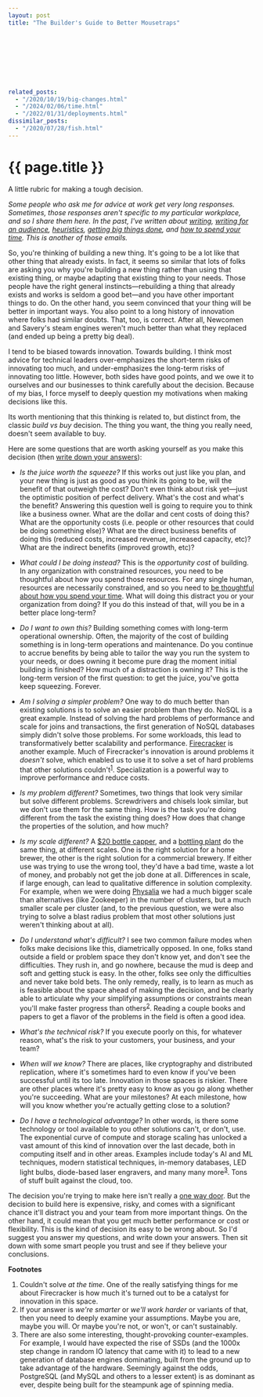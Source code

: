 ```yaml
---
layout: post
title: "The Builder's Guide to Better Mousetraps"









related_posts:
  - "/2020/10/19/big-changes.html"
  - "/2024/02/06/time.html"
  - "/2022/01/31/deployments.html"
dissimilar_posts:
  - "/2020/07/28/fish.html"
---
```

{{ page.title }}
================

<p class="meta">A little rubric for making a tough decision.</p>

*Some people who ask me for advice at work get very long responses. Sometimes, those responses aren't specific to my particular workplace, and so I share them here. In the past, I've written about [writing](https://brooker.co.za/blog/2022/11/08/writing.html), [writing for an audience](https://brooker.co.za/blog/2023/09/21/audience.html), [heuristics](https://brooker.co.za/blog/2022/12/15/thumb.html), [getting big things done](https://brooker.co.za/blog/2020/10/19/big-changes.html), and [how to spend your time](https://brooker.co.za/blog/2024/02/06/time.html). This is another of those emails.*

So, you're thinking of building a new thing. It's going to be a lot like that other thing that already exists. In fact, it seems so similar that lots of folks are asking you why you're building a new thing rather than using that existing thing, or maybe adapting that existing thing to your needs. Those people have the right general instincts&mdash;rebuilding a thing that already exists and works is seldom a good bet&mdash;and you have other important things to do. On the other hand, you seem convinced that your thing will be better in important ways. You also point to a long history of innovation where folks had similar doubts. That, too, is correct. After all, Newcomen and Savery's steam engines weren't much better than what they replaced (and ended up being a pretty big deal).

I tend to be biased towards innovation. Towards building. I think most advice for technical leaders over-emphasizes the short-term risks of innovating too much, and under-emphasizes the long-term risks of innovating too little. However, both sides have good points, and we owe it to ourselves and our businesses to think carefully about the decision. Because of my bias, I force myself to deeply question my motivations when making decisions like this.

Its worth mentioning that this thinking is related to, but distinct from, the classic *build vs buy* decision. The thing you want, the thing you really need, doesn't seem available to buy.

Here are some questions that are worth asking yourself as you make this decision (then [write down your answers](https://brooker.co.za/blog/2022/11/08/writing.html)):

* *Is the juice worth the squeeze?* If this works out just like you plan, and your new thing is just as good as you think its going to be, will the benefit of that outweigh the cost? Don't even think about risk yet&mdash;just the optimistic position of perfect delivery. What's the cost and what's the benefit? Answering this question well is going to require you to think like a business owner. What are the dollar and cent costs of doing this? What are the opportunity costs (i.e. people or other resources that could be doing something else)? What are the direct business benefits of doing this (reduced costs, increased revenue, increased capacity, etc)? What are the indirect benefits (improved growth, etc)?

* *What could I be doing instead?* This is the *opportunity cost* of building. In any organization with constrained resources, you need to be thoughtful about how you spend those resources. For any single human, resources are necessarily constrained, and so you need to [be thoughtful about how you spend your time](https://brooker.co.za/blog/2024/02/06/time.html). What will doing this distract you or your organization from doing? If you do this instead of that, will you be in a better place long-term?

* *Do I want to own this?* Building something comes with long-term operational ownership. Often, the majority of the cost of building something is in long-term operations and maintenance. Do you continue to accrue benefits by being able to tailor the way you run the system to your needs, or does owning it become pure drag the moment initial building is finished? How much of a distraction is owning it? This is the long-term version of the first question: to get the juice, you've gotta keep squeezing. Forever.

* *Am I solving a simpler problem?* One way to do much better than existing solutions is to solve an easier problem than they do. NoSQL is a great example. Instead of solving the hard problems of performance and scale for joins and transactions, the first generation of NoSQL databases simply didn't solve those problems. For some workloads, this lead to transformatively better scalability and performance. [Firecracker](https://www.usenix.org/conference/nsdi20/presentation/agache) is another example. Much of Firecracker's innovation is around problems it *doesn't* solve, which enabled us to use it to solve a set of hard problems that other solutions couldn't<sup>[1](#foot1)</sup>. Specialization is a powerful way to improve performance and reduce costs.

* *Is my problem different?* Sometimes, two things that look very similar but solve different problems. Screwdrivers and chisels look similar, but we don't use them for the same thing. How is the task you're doing different from the task the existing thing does? How does that change the properties of the solution, and how much?

* *Is my scale different?* A [$20 bottle capper](https://www.amazon.com/FastRack-Absorbing-Standard-Homebrew-Bottles/dp/B001D6KGTK/), and a [bottling plant](https://www.comacgroup.com/bottling-plants/) do the same thing, at different scales. One is the right solution for a home brewer, the other is the right solution for a commercial brewery. If either use was trying to use the wrong tool, they'd have a bad time, waste a lot of money, and probably not get the job done at all. Differences in scale, if large enough, can lead to qualitative difference in solution complexity. For example, when we were doing [Physalia](https://www.usenix.org/conference/nsdi20/presentation/brooker) we had a much bigger scale than alternatives (like Zookeeper) in the number of clusters, but a much smaller scale per cluster (and, to the previous question, we were also trying to solve a blast radius problem that most other solutions just weren't thinking about at all).

* *Do I understand what's difficult?* I see two common failure modes when folks make decisions like this, diametrically opposed. In one, folks stand outside a field or problem space they don't know yet, and don't see the difficulties. They rush in, and go nowhere, because the mud is deep and soft and getting stuck is easy. In the other, folks see only the difficulties and never take bold bets. The only remedy, really, is to learn as much as is feasible about the space ahead of making the decision, and be clearly able to articulate why your simplifying assumptions or constraints mean you'll make faster progress than others<sup>[2](#foot2)</sup>. Reading a couple books and papers to get a flavor of the problems in the field is often a good idea.

* *What's the technical risk?* If you execute poorly on this, for whatever reason, what's the risk to your customers, your business, and your team? 

* *When will we know?* There are places, like cryptography and distributed replication, where it's sometimes hard to even know if you've been successful until its too late. Innovation in those spaces is riskier. There are other places where it's pretty easy to know as you go along whether you're succeeding. What are your milestones? At each milestone, how will you know whether you're actually getting close to a solution?

* *Do I have a technological advantage?* In other words, is there some technology or tool available to you other solutions can't, or don't, use. The exponential curve of compute and storage scaling has unlocked a vast amount of this kind of innovation over the last decade, both in computing itself and in other areas. Examples include today's AI and ML techniques, modern statistical techniques, in-memory databases, LED light bulbs, diode-based laser engravers, and many many more<sup>[3](#foot3)</sup>. Tons of stuff built against the cloud, too.

The decision you're trying to make here isn't really a [one way door](https://www.youtube.com/watch?v=rxsdOQa_QkM). But the decision to build here is expensive, risky, and comes with a significant chance it'll distract you and your team from more important things. On the other hand, it could mean that you get much better performance or cost or flexibility. This is the kind of decision its easy to be wrong about. So I'd suggest you answer my questions, and write down your answers. Then sit down with some smart people you trust and see if they believe your conclusions.

**Footnotes**

1. <a name="foot1"></a> Couldn't solve *at the time*. One of the really satisfying things for me about Firecracker is how much it's turned out to be a catalyst for innovation in this space.
2. <a name="foot2"></a> If your answer is *we're smarter* or *we'll work harder* or variants of that, then you need to deeply examine your assumptions. Maybe you are, maybe you will. Or maybe you're not, or won't, or can't sustainably.
3. <a name="foot3"></a> There are also some interesting, thought-provoking counter-examples. For example, I would have expected the rise of SSDs (and the 1000x step change in random IO latency that came with it) to lead to a new generation of database engines dominating, built from the ground up to take advantage of the hardware. Seemingly against the odds, PostgreSQL (and MySQL and others to a lesser extent) is as dominant as ever, despite being built for the steampunk age of spinning media.